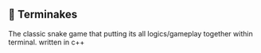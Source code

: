 ## 🐍 Terminakes

The classic snake game that putting its all logics/gameplay together within terminal. written in c++

